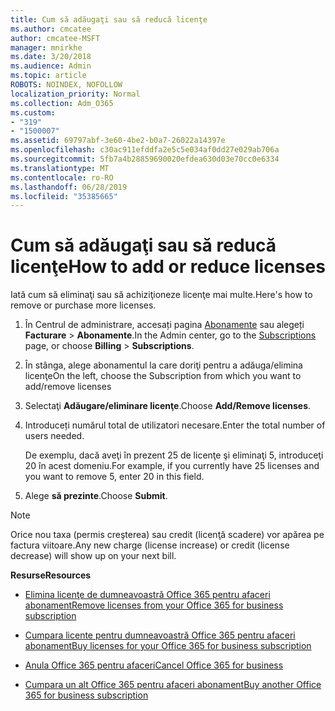```yaml
---
title: Cum să adăugaţi sau să reducă licenţe
ms.author: cmcatee
author: cmcatee-MSFT
manager: mnirkhe
ms.date: 3/20/2018
ms.audience: Admin
ms.topic: article
ROBOTS: NOINDEX, NOFOLLOW
localization_priority: Normal
ms.collection: Adm_O365
ms.custom:
- "319"
- "1500007"
ms.assetid: 69797abf-3e60-4be2-b0a7-26022a14397e
ms.openlocfilehash: c30ac911efddfa2e5c5e034af0dd27e029ab706a
ms.sourcegitcommit: 5fb7a4b28859690020efdea630d03e70cc0e6334
ms.translationtype: MT
ms.contentlocale: ro-RO
ms.lasthandoff: 06/28/2019
ms.locfileid: "35385665"
---
```

# <a name="how-to-add-or-reduce-licenses"></a><span data-ttu-id="979a5-102">Cum să adăugaţi sau să reducă licenţe</span><span class="sxs-lookup"><span data-stu-id="979a5-102">How to add or reduce licenses</span></span>

<span data-ttu-id="979a5-103">Iată cum să eliminaţi sau să achiziţioneze licenţe mai multe.</span><span class="sxs-lookup"><span data-stu-id="979a5-103">Here's how to remove or purchase more licenses.</span></span>
  
1. <span data-ttu-id="979a5-104">În Centrul de administrare, accesați pagina [Abonamente](https://go.microsoft.com/fwlink/p/?linkid=842054) sau alegeți **Facturare** \> **Abonamente**.</span><span class="sxs-lookup"><span data-stu-id="979a5-104">In the Admin center, go to the [Subscriptions](https://go.microsoft.com/fwlink/p/?linkid=842054) page, or choose **Billing** \> **Subscriptions**.</span></span>

2. <span data-ttu-id="979a5-105">În stânga, alege abonamentul la care doriţi pentru a adăuga/elimina licenţe</span><span class="sxs-lookup"><span data-stu-id="979a5-105">On the left, choose the Subscription from which you want to add/remove licenses</span></span>

3. <span data-ttu-id="979a5-106">Selectaţi **Adăugare/eliminare licenţe**.</span><span class="sxs-lookup"><span data-stu-id="979a5-106">Choose **Add/Remove licenses**.</span></span>

4. <span data-ttu-id="979a5-107">Introduceți numărul total de utilizatori necesare.</span><span class="sxs-lookup"><span data-stu-id="979a5-107">Enter the total number of users needed.</span></span>

    <span data-ttu-id="979a5-108">De exemplu, dacă aveţi în prezent 25 de licenţe şi eliminaţi 5, introduceţi 20 în acest domeniu.</span><span class="sxs-lookup"><span data-stu-id="979a5-108">For example, if you currently have 25 licenses and you want to remove 5, enter 20 in this field.</span></span>

5. <span data-ttu-id="979a5-109">Alege **să prezinte**.</span><span class="sxs-lookup"><span data-stu-id="979a5-109">Choose **Submit**.</span></span>

> [!NOTE]
> <span data-ttu-id="979a5-110">Orice nou taxa (permis creşterea) sau credit (licenţă scadere) vor apărea pe factura viitoare.</span><span class="sxs-lookup"><span data-stu-id="979a5-110">Any new charge (license increase) or credit (license decrease) will show up on your next bill.</span></span>
  
 <span data-ttu-id="979a5-111">**Resurse**</span><span class="sxs-lookup"><span data-stu-id="979a5-111">**Resources**</span></span>
  
- [<span data-ttu-id="979a5-112">Elimina licenţe de dumneavoastră Office 365 pentru afaceri abonament</span><span class="sxs-lookup"><span data-stu-id="979a5-112">Remove licenses from your Office 365 for business subscription</span></span>](https://support.office.com/article/9c64d127-e2dd-4ecc-81f5-2f87e5a74803)

- [<span data-ttu-id="979a5-113">Cumpara licente pentru dumneavoastră Office 365 pentru afaceri abonament</span><span class="sxs-lookup"><span data-stu-id="979a5-113">Buy licenses for your Office 365 for business subscription</span></span>](https://support.office.com/article/36081d8d-b3fa-4948-8c34-e217bba825e1)

- [<span data-ttu-id="979a5-114">Anula Office 365 pentru afaceri</span><span class="sxs-lookup"><span data-stu-id="979a5-114">Cancel Office 365 for business</span></span>](https://support.office.com/article/b1bc0bef-4608-4601-813a-cdd9f746709a)

- [<span data-ttu-id="979a5-115">Cumpara un alt Office 365 pentru afaceri abonament</span><span class="sxs-lookup"><span data-stu-id="979a5-115">Buy another Office 365 for business subscription</span></span>](https://support.office.com/article/fab3b86c-3359-4042-8692-5d4dc7550b7c)
